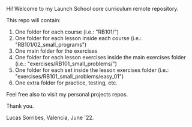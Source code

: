 Hi! Welcome to my Launch School core curriculum remote repository.

This repo will contain:

1. One folder for each course (i.e.: "RB101/")
2. One folder for each lesson inside each course (i.e.: "RB101/02_small_programs")
3. One main folder for the exercises
4. One folder for each lesson exercises inside the main exercises folder (i.e.: "exercises/RB101_small_problems/")
5. One folder for each set inside the lesson exercises folder (i.e.: "exercises/RB101_small_problems/easy_01")
6. One extra folder for practice, testing, etc.

Feel free also to visit my personal projects repos.

Thank you.

Lucas Sorribes, Valencia, June '22.